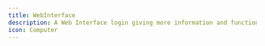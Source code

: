 ```yaml
---
title: WebInterface
description: A Web Interface login giving more information and functionality
icon: Computer
---
```


